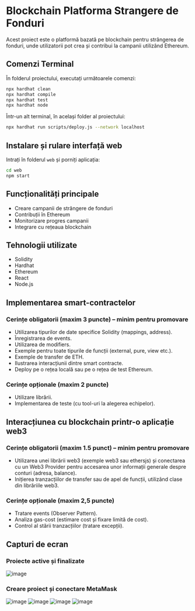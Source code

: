 # Blockchain Platforma Strangere de Fonduri

Acest proiect este o platformă bazată pe blockchain pentru strângerea de fonduri, unde utilizatorii pot crea și contribui la campanii utilizând Ethereum.

## Comenzi Terminal

În folderul proiectului, executați următoarele comenzi:

```sh
npx hardhat clean
npx hardhat compile
npx hardhat test
npx hardhat node
```

Într-un alt terminal, în același folder al proiectului:

```sh
npx hardhat run scripts/deploy.js --network localhost
```

## Instalare și rulare interfață web

Intrați în folderul `web` și porniți aplicația:

```sh
cd web
npm start
```

## Funcționalități principale

- Creare campanii de strângere de fonduri
- Contribuții în Ethereum
- Monitorizare progres campanii
- Integrare cu rețeaua blockchain

## Tehnologii utilizate

- Solidity
- Hardhat
- Ethereum
- React
- Node.js

## Implementarea smart-contractelor

### Cerințe obligatorii (maxim 3 puncte) – minim pentru promovare
- Utilizarea tipurilor de date specifice Solidity (mappings, address).
- Înregistrarea de events.
- Utilizarea de modifiers.
- Exemple pentru toate tipurile de funcții (external, pure, view etc.).
- Exemple de transfer de ETH.
- Ilustrarea interacțiunii dintre smart contracte.
- Deploy pe o rețea locală sau pe o rețea de test Ethereum.

### Cerințe opționale (maxim 2 puncte)
- Utilizare librării.
- Implementarea de teste (cu tool-uri la alegerea echipelor).

## Interacțiunea cu blockchain printr-o aplicație web3

### Cerințe obligatorii (maxim 1.5 punct) – minim pentru promovare
- Utilizarea unei librării web3 (exemple web3 sau ethersjs) și conectarea cu un Web3 Provider pentru accesarea unor informații generale despre conturi (adresa, balance).
- Inițierea tranzacțiilor de transfer sau de apel de funcții, utilizând clase din librăriile web3.

### Cerințe opționale (maxim 2,5 puncte)
- Tratare events (Observer Pattern).
- Analiza gas-cost (estimare cost și fixare limită de cost).
- Control al stării tranzacțiilor (tratare excepții).

## Capturi de ecran

### Proiecte active și finalizate
![image](https://github.com/user-attachments/assets/53e9ef00-73b5-40de-8d8c-36fc8f3919c0)


### Creare proiect și conectare MetaMask
![image](https://github.com/user-attachments/assets/f80acbb5-65f8-4e0c-adcd-95de7a2b62eb)
![image](https://github.com/user-attachments/assets/ca02d183-3dde-4814-bc96-9aef77451bc4)
![image](https://github.com/user-attachments/assets/056487b2-e11d-4c3f-98a1-e4b4ad57699c)
![image](https://github.com/user-attachments/assets/989c986f-7723-479f-bac1-55a20d12bc18)




